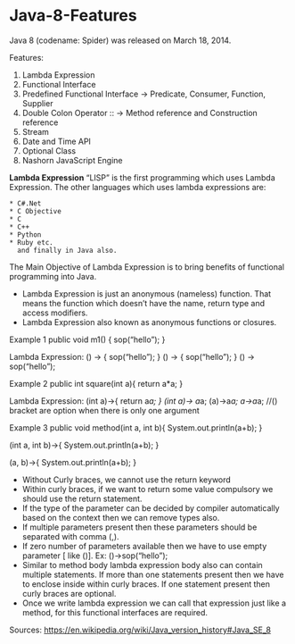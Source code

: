 # Java-8-Features

Java 8 (codename: Spider) was released on March 18, 2014.


Features:
1. Lambda Expression
2. Functional Interface
3. Predefined Functional Interface -> Predicate, Consumer, Function, Supplier
4. Double Colon Operator :: -> Method reference and Construction reference
5. Stream
6. Date and Time API
7. Optional Class
8. Nashorn JavaScript Engine


**Lambda Expression**
“LISP” is the first programming which uses Lambda Expression.
The other languages which uses lambda expressions are:
```
* C#.Net
* C Objective
* C
* C++
* Python
* Ruby etc.
  and finally in Java also.
```

The Main Objective of Lambda Expression is to bring benefits of functional programming into
Java.

* Lambda Expression is just an anonymous (nameless) function. That means the function which doesn’t have the name, return type and access modifiers.
* Lambda Expression also known as anonymous functions or closures.

Example 1
public void m1() {
 sop(“hello”);
}

Lambda Expression:
() -> {
 sop(“hello”);
 }
() -> { sop(“hello”); }
() -> sop(“hello”);

Example 2
public int square(int a){
   return a*a;
}

Lambda Expression:
(int a)->{
    return a*a;
}
(int a)-> a*a;
(a)->a*a;
a->a*a;
//() bracket are option when there is only one argument

Example 3
public void method(int a, int b){
    System.out.println(a+b);
}

(int a, int b)->{
    System.out.println(a+b);
}


(a, b)->{
    System.out.println(a+b);
}

* Without Curly braces, we cannot use the return keyword
* Within curly braces, if we want to return some value compulsory we should use the return statement.
* If the type of the parameter can be decided by compiler automatically based on the context then
  we can remove types also.
* If multiple parameters present then these parameters should be separated with comma (,).
* If zero number of parameters available then we have to use empty parameter [ like ()].
  Ex: ()->sop(“hello”);
* Similar to method body lambda expression body also can contain multiple statements. If more
  than one statements present then we have to enclose inside within curly braces. If one statement
  present then curly braces are optional.
* Once we write lambda expression we can call that expression just like a method, for this
  functional interfaces are required.














Sources:
https://en.wikipedia.org/wiki/Java_version_history#Java_SE_8
